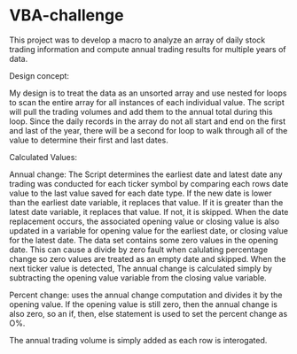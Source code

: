 # VBA-challenge

This project was to develop a macro to analyze an array of daily stock trading information and compute annual trading results for multiple years of data.


Design concept:

My design is to treat the data as an unsorted array and use nested for loops to scan the entire array for all instances of each individual value. The script will pull the trading volumes and add them to the annual total during this loop. Since the daily records in the array do not all start and end on the first and last of the year, there will be a second for loop to walk through all of the value to determine their first and last dates. 



Calculated Values:

Annual change: The Script determines the earliest date and latest date any trading was conducted for each ticker symbol by comparing each rows date value to the last value saved for each date type. If the new date is lower than the earliest date variable, it replaces that value. If it is greater than the latest date variable, it replaces that value. If not, it is skipped. When the date replacement occurs, the associated opening value or closing value is also updated in a variable for opening value for the earliest date, or closing value for the latest date. The data set contains some zero values in the opening date. This can cause a divide by zero fault when calulating percentage change so zero values are treated as an empty date and skipped. When the next ticker value is detected, The annual change is calculated simply by subtracting the opening value variable from the closing value variable. 

Percent change: uses the annual change computation and divides it by the opening value. If the opening value is still zero, then the annual change is also zero, so an if, then, else statement is used to set the percent change as O%.

The annual trading volume is simply added as each row is interogated.